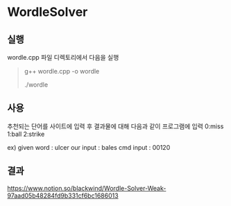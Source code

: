 # WordleSolver
## 실행
wordle.cpp 파일 디렉토리에서 다음을 실행
> g++ wordle.cpp -o wordle
> 
> ./wordle
## 사용
추천되는 단어를 사이트에 입력 후 결과물에 대해 다음과 같이 프로그램에 입력
0:miss
1:ball
2:strike

ex)
given word : ulcer
our input  : bales
cmd input  : 00120
## 결과
https://www.notion.so/blackwind/Wordle-Solver-Weak-97aad05b48284fd9b331cf6bc1686013
